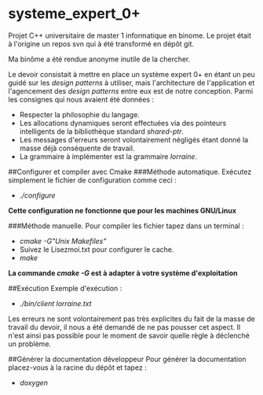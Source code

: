 # systeme_expert_0+
Projet C++ universitaire de master 1 informatique en binome.
Le projet était à l'origine un repos svn qui à été transformé en dépôt git.

Ma binôme a été rendue anonyme inutile de la chercher.

Le devoir consistait à mettre en place un système expert 0+
en étant un peu guidé sur les _design patterns_ à utiliser,
mais l'architecture de l'application
et l'agencement des _design patterns_ entre eux est de notre conception.
Parmi les consignes qui nous avaient été données :
* Respecter la philosophie du langage.
* Les allocations dynamiques seront effectuées via des pointeurs intelligents de la bibliothèque standard _shared-ptr_.
* Les messages d'erreurs seront volontairement négligés étant donné la masse déjà conséquente de travail.
* La grammaire à implémenter est la grammaire _lorraine_.

##Configurer et compiler avec Cmake
###Méthode automatique.
Exécutez simplement le fichier de configuration comme ceci :
* _./configure_

**Cette configuration ne fonctionne que pour les machines GNU/Linux**

###Méthode manuelle.
Pour compiler les fichier tapez dans un terminal :
* _cmake -G"Unix Makefiles"_
* Suivez le Lisezmoi.txt pour configurer le cache.
* _make_

**La commande _cmake -G_ est à adapter à votre système d'exploitation**

##Exécution
Exemple d'exécution :
* _./bin/client lorraine.txt_

Les erreurs ne sont volontairement pas très explicites du fait de la masse
de travail du devoir, il nous a été demandé de ne pas pousser cet
aspect. Il n'est ainsi pas possible pour le moment de savoir quelle règle
à déclenché un problème.

##Générer la documentation développeur
Pour générer la documentation placez-vous à la racine du dépôt et tapez :
* _doxygen_
